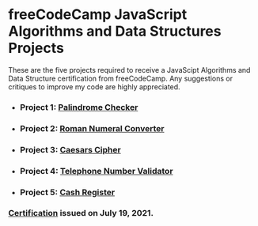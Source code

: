 # freeCodeCamp JavaScript Algorithms and Data Structures Projects

These are the five projects required to receive a JavaScipt Algorithms and Data Structure certification from freeCodeCamp. Any suggestions or critiques to improve my code are highly appreciated.

- ### Project 1: [Palindrome Checker](https://github.com/fotinh0/JavaScript-Algorithms-and-Data-Structures/blob/main/palindrome-checker.js)

- ### Project 2: [Roman Numeral Converter](https://github.com/fotinh0/JavaScript-Algorithms-and-Data-Structures/blob/main/roman-numeral-converter.js)

- ### Project 3: [Caesars Cipher](https://github.com/fotinh0/JavaScript-Algorithms-and-Data-Structures/blob/main/caesars-cipher.js)

- ### Project 4: [Telephone Number Validator](https://github.com/fotinh0/JavaScript-Algorithms-and-Data-Structures/blob/main/telephone-number-validator.js)

- ### Project 5: [Cash Register](https://github.com/fotinh0/JavaScript-Algorithms-and-Data-Structures/blob/main/cash-register.js)


### [Certification](https://www.freecodecamp.org/certification/fotinh0/responsive-web-design) issued on July 19, 2021. 

